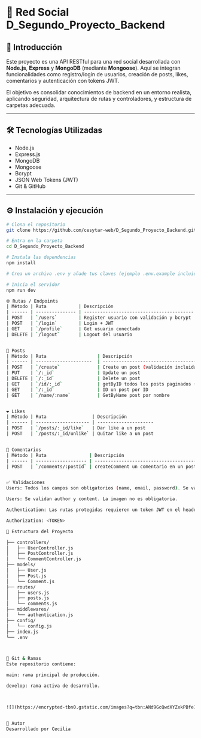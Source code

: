 

# 🧠 Red Social D_Segundo_Proyecto_Backend

## 📌 Introducción

Este proyecto es una API RESTful para una red social desarrollada con **Node.js**, **Express** y **MongoDB** (mediante **Mongoose**). Aquí se integran funcionalidades como registro/login de usuarios, creación de posts, likes, comentarios y autenticación con tokens JWT.

El objetivo es consolidar conocimientos de backend en un entorno realista, aplicando seguridad, arquitectura de rutas y controladores, y estructura de carpetas adecuada.

---

## 🛠 Tecnologías Utilizadas

- Node.js
- Express.js
- MongoDB
- Mongoose
- Bcrypt
- JSON Web Tokens (JWT)
- Git & GitHub

---

## ⚙️ Instalación y ejecución

```bash
# Clona el repositorio
git clone https://github.com/cesytar-web/D_Segundo_Proyecto_Backend.git

# Entra en la carpeta
cd D_Segundo_Proyecto_Backend

# Instala las dependencias
npm install

# Crea un archivo .env y añade tus claves (ejemplo .env.example incluido)

# Inicia el servidor
npm run dev

🌐 Rutas / Endpoints
| Método | Ruta            | Descripción                               
| ------ | --------------- | ----------------------------------------- 
| POST   | `/users`        | Register usuario con validación y bcrypt 
| POST   | `/login`        | Login + JWT                               
| GET    | `/profile`      | Get usuario conectado                 
| DELETE | `/logout`       | Logout del usuario                      


📝 Posts
| Método | Ruta                   | Descripción                                                
| ------ | ---------------------  | -----------------------------------------------------------
| POST   | `/create`              | Create un post (validación incluida)                        
| PUT    | `/:_id`                | Update un post                                         
| DELETE | `/:_id`                | Delete un post                                           
| GET    | `/id/:_id`             | getByID todos los posts paginados + usuarios + comentarios 
| GET    | `/:_id`                | ID un post por ID                                     
| GET    | `/name/:name`          | GetByName post por nombre                                     


❤️ Likes
| Método | Ruta                 | Descripción           
| ------ | -------------------- | --------------------- 
| POST   | `/posts/:_id/like`   | Dar like a un post   
| POST   | `/posts/:_id/unlike` | Quitar like a un post 


💬 Comentarios
| Método | Ruta                | Descripción                               
| ------ | ------------------- | -------------------------------------------------
| POST   | `/comments/:postId` | createComment un comentario en un post específico


✅ Validaciones
Users: Todos los campos son obligatorios (name, email, password). Se validan antes de crear el usuario.

Users: Se validan author y content. La imagen no es obligatoria.

Authentication: Las rutas protegidas requieren un token JWT en el header:

Authorization: <TOKEN>

📂 Estructura del Proyecto

├── controllers/
│   ├── UserController.js
│   ├── PostController.js
│   └── CommentController.js
├── models/
│   ├── User.js
│   ├── Post.js
│   └── Comment.js
├── routes/
│   ├── users.js
│   ├── posts.js
│   └── comments.js
├── middlewares/
│   └── authentication.js
├── config/
│   └── config.js
├── index.js
└── .env



🔀 Git & Ramas
Este repositorio contiene:

main: rama principal de producción.

develop: rama activa de desarrollo.



![](https://encrypted-tbn0.gstatic.com/images?q=tbn:ANd9GcQwdXYZxkPBfe1y-fl8S7lgV_TvuIgxwb7IEQ&s)


🧠 Autor
Desarrollado por Cecilia 

